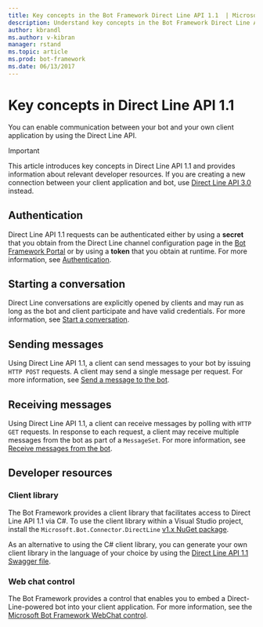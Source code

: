 ```yaml
---
title: Key concepts in the Bot Framework Direct Line API 1.1  | Microsoft Docs
description: Understand key concepts in the Bot Framework Direct Line API 1.1. 
author: kbrandl
ms.author: v-kibran
manager: rstand
ms.topic: article
ms.prod: bot-framework
ms.date: 06/13/2017
---
```


# Key concepts in Direct Line API 1.1

You can enable communication between your bot and your own client application by using the Direct Line API. 

> [!IMPORTANT]
> This article introduces key concepts in Direct Line API 1.1 and provides information about relevant developer resources. If you are creating a new connection between your client application and bot, use [Direct Line API 3.0](bot-framework-rest-direct-line-3-0-concepts.md) instead.

## Authentication

Direct Line API 1.1 requests can be authenticated either by using a **secret** that you obtain from the Direct Line channel configuration page in the <a href="https://dev.botframework.com/" target="_blank">Bot Framework Portal</a> or by using a **token** that you obtain at runtime.  For more information, see [Authentication](bot-framework-rest-direct-line-1-1-authentication.md).

## Starting a conversation

Direct Line conversations are explicitly opened by clients and may run as long as the bot and client participate and have valid credentials. For more information, see [Start a conversation](bot-framework-rest-direct-line-1-1-start-conversation.md).

## Sending messages

Using Direct Line API 1.1, a client can send messages to your bot by issuing `HTTP POST` requests. A client may send a single message per request. For more information, see [Send a message to the bot](bot-framework-rest-direct-line-1-1-send-message.md).

## Receiving messages

Using Direct Line API 1.1, a client can receive messages by polling with `HTTP GET` requests. In response to each request, a client may receive multiple messages from the bot as part of a `MessageSet`. For more information, see [Receive messages from the bot](bot-framework-rest-direct-line-1-1-receive-messages.md).

## Developer resources

### Client library

The Bot Framework provides a client library that facilitates access to Direct Line API 1.1 via C#. To use the client library within a Visual Studio project, install the `Microsoft.Bot.Connector.DirectLine` <a href="https://www.nuget.org/packages/Microsoft.Bot.Connector.DirectLine/1.1.1" target="_blank">v1.x NuGet package</a>. 

As an alternative to using the C# client library, you can generate your own client library in the language of your choice by using the <a href="https://docs.botframework.com/en-us/restapi/directline/swagger.json" target="_blank">Direct Line API 1.1 Swagger file</a>.

### Web chat control 

The Bot Framework provides a control that enables you to embed a Direct-Line-powered bot into your client application. For more information, see the <a href="https://github.com/Microsoft/BotFramework-WebChat" target="_blank">Microsoft Bot Framework WebChat control</a>.
